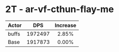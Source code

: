 # 2T - ar-vf-cthun-flay-me
| Actor | DPS | Increase |
|---|:---:|:---:|
|buffs|1972497|2.85%|
|Base|1917873|0.00%|
